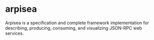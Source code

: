 arpisea
=======

Arpisea is a specification and complete framework implementation for describing, producing, consuming, and visualizing JSON-RPC web services.
